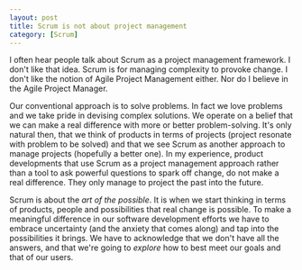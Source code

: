 ```yaml
---
layout: post
title: Scrum is not about project management
category: [Scrum]
---
```


I often hear people talk about Scrum as a project management framework. I don't like that idea. Scrum is for managing complexity to provoke change. I don't like the notion of Agile Project Management either. Nor do I believe in the Agile Project Manager.

Our conventional approach is to solve problems. In fact we love problems and we take pride in devising complex solutions. We operate on a belief that we can make a real difference with more or better problem-solving. It's only natural then, that we think of products in terms of projects (project resonate with problem to be solved) and that we see Scrum as another approach to manage projects (hopefully a better one). In my experience, product developments that use Scrum as a project management approach rather than a tool to ask powerful questions to spark off change, do not make a real difference. They only manage to project the past into the future. 

Scrum is about the _art of the possible_. It is when we start thinking in terms of products, people and possibilities that real change is possible. To make a meaningful difference in our software development efforts we have to embrace uncertainty (and the anxiety that comes along) and tap into the possibilities it brings. We have to acknowledge that we don't have all the answers, and that we're going to _explore_ how to best meet our goals and that of our users.